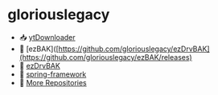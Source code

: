 # gloriouslegacy


- 📥 [ytDownloader](https://github.com/gloriouslegacy/ytDownloader)
- 💾 [ezBAK]([https://github.com/gloriouslegacy/ezDrvBAK](https://github.com/gloriouslegacy/ezBAK/releases)
- 💾 [ezDrvBAK](https://github.com/gloriouslegacy/ezDrvBAK)
- 🌱 [spring-framework](https://github.com/gloriouslegacy/spring-framework)
- 📂 [More Repositories](https://github.com/gloriouslegacy?tab=repositories)


